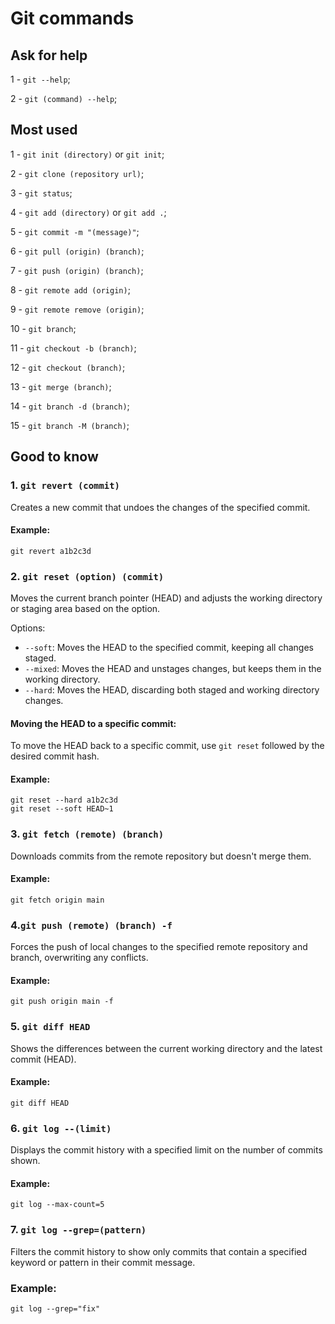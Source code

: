 # Git commands

## Ask for help

1 - `git --help`;   

2 - `git (command) --help`;   

## Most used

1 - `git init (directory)` or `git init`;    

2 - `git clone (repository url)`;   

3 - `git status`;   

4 - `git add (directory)` or `git add .`;   

5 - `git commit -m "(message)"`;   

6 - `git pull (origin) (branch)`;   

7 - `git push (origin) (branch)`;   

8 - `git remote add (origin)`;   

9 - `git remote remove (origin)`;   

10 - `git branch`;   

11 - `git checkout -b (branch)`;   

12 - `git checkout (branch)`;   

13 - `git merge (branch)`;   

14 - `git branch -d (branch)`;   

15 - `git branch -M (branch)`;   


## Good to know

### 1. `git revert (commit)`
Creates a new commit that undoes the changes of the specified commit.

#### Example:
`git revert a1b2c3d`

### 2. `git reset (option) (commit)`
Moves the current branch pointer (HEAD) and adjusts the working directory or staging area based on the option.

Options:   
- `--soft`: Moves the HEAD to the specified commit, keeping all changes staged.
- `--mixed`: Moves the HEAD and unstages changes, but keeps them in the working directory.
- `--hard`: Moves the HEAD, discarding both staged and working directory changes.

#### Moving the HEAD to a specific commit:
To move the HEAD back to a specific commit, use `git reset` followed by the desired commit hash.

#### Example:   
`git reset --hard a1b2c3d`   
`git reset --soft HEAD~1` 


### 3. `git fetch (remote) (branch)`
Downloads commits from the remote repository but doesn't merge them.

#### Example:
`git fetch origin main`

### 4.`git push (remote) (branch) -f`
Forces the push of local changes to the specified remote repository and branch, overwriting any conflicts.

#### Example:
`git push origin main -f`

### 5. `git diff HEAD`
Shows the differences between the current working directory and the latest commit (HEAD).

#### Example:
`git diff HEAD`


### 6. `git log --(limit)`
Displays the commit history with a specified limit on the number of commits shown.

#### Example:
`git log --max-count=5`


### 7. `git log --grep=(pattern)`
Filters the commit history to show only commits that contain a specified keyword or pattern in their commit message.

### Example:
`git log --grep="fix"`   



